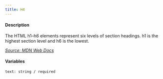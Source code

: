 ```yaml
---
title: H4
---
```

#### Description
The HTML h1–h6 elements represent six levels of section headings. h1 is the highest section level and h6 is the lowest.

*[Source: MDN Web Docs](https://developer.mozilla.org/en-US/docs/Web/HTML/Element/Heading_Elements)*

#### Variables
~~~
text: string / required
~~~
